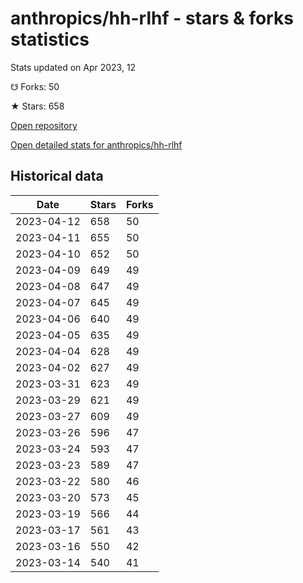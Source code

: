 # anthropics/hh-rlhf - stars & forks statistics

Stats updated on Apr 2023, 12

☋ Forks: 50

★ Stars: 658

[Open repository](https://github.com/anthropics/hh-rlhf)

[Open detailed stats for anthropics/hh-rlhf](https://reviewgithub.com/rep/anthropics/hh-rlhf)

## Historical data
| Date | Stars | Forks |
|------|-------|-------|
| 2023-04-12 | 658 | 50 | 
| 2023-04-11 | 655 | 50 | 
| 2023-04-10 | 652 | 50 | 
| 2023-04-09 | 649 | 49 | 
| 2023-04-08 | 647 | 49 | 
| 2023-04-07 | 645 | 49 | 
| 2023-04-06 | 640 | 49 | 
| 2023-04-05 | 635 | 49 | 
| 2023-04-04 | 628 | 49 | 
| 2023-04-02 | 627 | 49 | 
| 2023-03-31 | 623 | 49 | 
| 2023-03-29 | 621 | 49 | 
| 2023-03-27 | 609 | 49 | 
| 2023-03-26 | 596 | 47 | 
| 2023-03-24 | 593 | 47 | 
| 2023-03-23 | 589 | 47 | 
| 2023-03-22 | 580 | 46 | 
| 2023-03-20 | 573 | 45 | 
| 2023-03-19 | 566 | 44 | 
| 2023-03-17 | 561 | 43 | 
| 2023-03-16 | 550 | 42 | 
| 2023-03-14 | 540 | 41 | 

